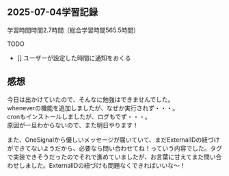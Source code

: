 ## 2025-07-04学習記録
学習時間時間2.7時間（総合学習時間565.5時間）

TODO
  - []  ユーザーが設定した時間に通知をおくる

## 感想
今日は出かけていたので、そんなに勉強はできませんでした。  
wheneverの機能を追加しましたが、なぜか実行されず・・・。  
cronもインストールしましたが、ログもでず・・・。  
原因が一旦わからないので、また明日やります！  

また、OneSignalから優しいメッセージが届いていて、まだExternalIDの紐づけができてないようだから、必要なら問い合わせてね！っていう内容でした。タグで実装できそうだったのでそれで進めていましたが、お言葉に甘えてまた問い合わせしました。ExternalIDの紐づけも問題なくできればいいな～！

